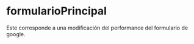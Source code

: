 # formularioPrincipal
Este corresponde a una modificación del performance del formulario de google.
